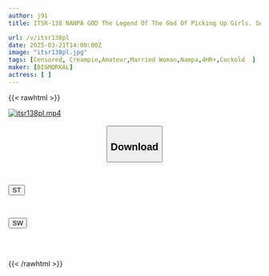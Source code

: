 ```yaml
---
author: j91
title: ITSR-138 NANPA GOD The Legend Of The God Of Picking Up Girls. Seducing Married Women And Seducing Them! 12 People, 4 Hours Of Royal Picking Up Girls

url: /v/itsr138pl
date: 2025-03-21T14:00:00Z
image: "itsr138pl.jpg"
tags: [Censored, Creampie,Amateur,Married Woman,Nampa,4HR+,Cuckold	]
maker: [BIGMORKAL]
actress: [ ]
---
```



{{< rawhtml >}}

<div class="video" data-videoid="eqBDa9AaoWTYbpy">
    <a href="javascript:;">
        <img src="/v/itsr138pl/itsr138pl.jpg" width="WIDTH" height="HEIGHT" alt="itsr138pl.mp4" loading="lazy">
    </a>
</div>

<script type="text/javascript" src="https://j91.asia/asset/on-demand-st.js"></script>

<br>
  <link rel="stylesheet" href="https://j91.asia/asset/bs5.css">
  
  <center>
  <button class="btn btn-primary" type="button" data-bs-toggle="collapse" data-bs-target=".multi-collapse" aria-expanded="false" aria-controls="multiCollapseExample1 multiCollapseExample2"><h2>Download</h2></button></center>
</p>
<div class="row">
  <div class="col">
    <div class="collapse multi-collapse" id="multiCollapseExample1">
      <div class="card card-body">
	      	      <br>
<div class="buttons">  
<p><a href="/v/itsr138pl/st.html" target="_blank"><button class="btn-hover color-3"><i class="fa fa-download"></i> ST</button></a></p></div>
    </div>
  </div>
</div>
  <div class="col">
    <div class="collapse multi-collapse" id="multiCollapseExample2">
      <div class="card card-body">
	      <br>
<div class="buttons">
<p><a href="/v/itsr138pl/sw.html" target="_blank"><button class="btn-hover color-2"><i class="fa fa-download"></i> SW</button></a></p></div>
<br><br>
      </div>
    </div>
  </div>
</div>

{{< /rawhtml >}}